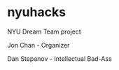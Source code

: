nyuhacks
========

NYU Dream Team project

Jon Chan - Organizer

Dan Stepanov - Intellectual Bad-Ass